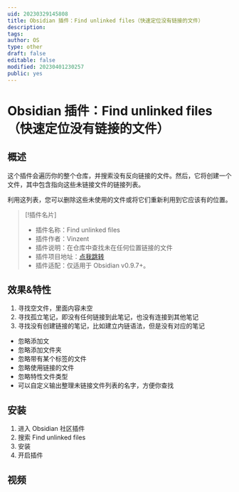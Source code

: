 ```yaml
---
uid: 20230329145808
title: Obsidian 插件：Find unlinked files（快速定位没有链接的文件）
description: 
tags: 
author: OS
type: other
draft: false
editable: false
modified: 20230401230257
public: yes
---
```


# Obsidian 插件：Find unlinked files（快速定位没有链接的文件）

## 概述

这个插件会遍历你的整个仓库，并搜索没有反向链接的文件。然后，它将创建一个文件，其中包含指向这些未链接文件的链接列表。

利用这列表，您可以删除这些未使用的文件或将它们重新利用到它应该有的位置。

> [!插件名片]
> - 插件名称：Find unlinked files
> - 插件作者：Vinzent
> - 插件说明：在仓库中查找未在任何位置链接的文件
> - 插件项目地址：[点我跳转](https://github.com/Vinzent03/find-unlinked-files)
> - 插件适配：仅适用于 Obsidian v0.9.7+。

## 效果&特性

1. 寻找空文件，里面内容未空
2. 寻找孤立笔记，即没有任何链接到此笔记，也没有连接到其他笔记
3. 寻找没有创建链接的笔记，比如建立内链语法，但是没有对应的笔记

- 忽略添加文
- 忽略添加文件夹
- 忽略带有某个标签的文件
- 忽略使用链接的文件
- 忽略特性文件类型
- 可以自定义输出整理未链接文件列表的名字，方便你查找

## 安装

1. 进入 Obsidian 社区插件
2. 搜索 Find unlinked files
3. 安装
4. 开启插件

## 视频